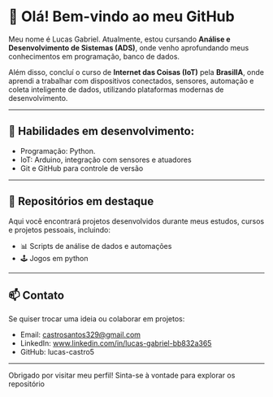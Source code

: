 # 👋 Olá! Bem-vindo ao meu GitHub

Meu nome é Lucas Gabriel. Atualmente, estou cursando **Análise e Desenvolvimento de Sistemas (ADS)**, onde venho aprofundando meus conhecimentos em programação, banco de dados.

Além disso, concluí o curso de **Internet das Coisas (IoT)** pela **BrasilIA**, onde aprendi a trabalhar com dispositivos conectados, sensores, automação e coleta inteligente de dados, utilizando plataformas modernas de desenvolvimento.

---

## 🚀 Habilidades em desenvolvimento:
- Programação: Python.
- IoT: Arduino, integração com sensores e atuadores
- Git e GitHub para controle de versão

---

## 📁 Repositórios em destaque
Aqui você encontrará projetos desenvolvidos durante meus estudos, cursos e projetos pessoais, incluindo:

- 📊 Scripts de análise de dados e automações
- 🕹️ Jogos em python
---

## 📫 Contato
Se quiser trocar uma ideia ou colaborar em projetos:

- Email: castrosantos329@gmail.com
- LinkedIn: www.linkedin.com/in/lucas-gabriel-bb832a365 
- GitHub: lucas-castro5


---

Obrigado por visitar meu perfil! Sinta-se à vontade para explorar os repositório
